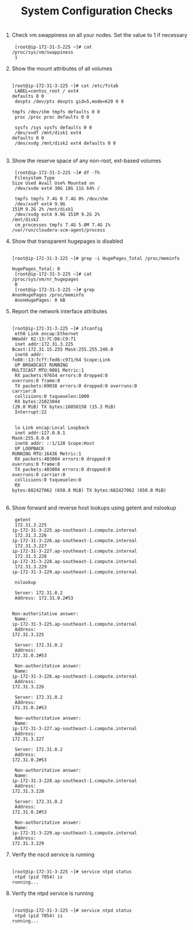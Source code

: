 # <center>System Configuration Checks 
# <center> 

1. Check vm.swappiness on all your nodes. Set the value to 1 if necessary                   <br />
<code>                                                                                      <br />
[root@ip-172-31-3-225 ~]# cat /proc/sys/vm/swappiness                                       <br />
1                                                                                           <br />
</code>                                                                                     <br />
2. Show the mount attributes of all volumes                                                 <br />
<code>                                                                                      <br />
	[root@ip-172-31-3-225 ~]# cat /etc/fstab                                                <br />
	LABEL=centos_root               /        ext4      defaults         0 0                 <br />
	devpts     /dev/pts  devpts  gid=5,mode=620   0 0                                       <br />
	tmpfs      /dev/shm  tmpfs   defaults         0 0                                       <br />
	proc       /proc     proc    defaults         0 0                                       <br />
	sysfs      /sys      sysfs   defaults         0 0                                       <br />
	/dev/xvdf /mnt/disk1 ext4 defaults 0 0                                                  <br />
	/dev/xvdg /mnt/disk2 ext4 defaults 0 0                                                  <br />
</code>                                                                                     <br />
3. Show the reserve space of any non-root, ext-based volumes                                <br />
<code>                                                                                      <br />
	[root@ip-172-31-3-225 ~]# df -Th                                                        <br />
	Filesystem     Type   Size  Used Avail Use% Mounted on                                  <br />
	/dev/xvde      ext4    30G   18G   11G  64% /                                           <br />
	tmpfs          tmpfs  7.4G     0  7.4G   0% /dev/shm                                    <br />
	/dev/xvdf      ext4   9.9G  151M  9.2G   2% /mnt/disk1                                  <br />
	/dev/xvdg      ext4   9.9G  151M  9.2G   2% /mnt/disk2                                  <br />
	cm_processes   tmpfs  7.4G  5.0M  7.4G   1% /var/run/cloudera-scm-agent/process         <br />
</code>                                                                                     <br />
4. Show that transparent hugepages is disabled                                              <br />
<code>                                                                                      <br />
	[root@ip-172-31-3-225 ~]# grep -i HugePages_Total /proc/meminfo                         <br />
	HugePages_Total:       0                                                                <br />
	[root@ip-172-31-3-225 ~]# cat /proc/sys/vm/nr_hugepages                                 <br />
	0                                                                                       <br />
	[root@ip-172-31-3-225 ~]# grep AnonHugePages /proc/meminfo                              <br />
	AnonHugePages:         0 kB                                                             <br />
</code>                                                                                     <br />
5. Report the network interface attributes                                                  <br />
<code>                                                                                      <br />
	[root@ip-172-31-3-225 ~]# ifconfig                                                      <br />
	eth0      Link encap:Ethernet  HWaddr 02:13:7C:D6:C9:71                                 <br />
          inet addr:172.31.3.225  Bcast:172.31.15.255  Mask:255.255.240.0                   <br />
          inet6 addr: fe80::13:7cff:fed6:c971/64 Scope:Link                                 <br />
          UP BROADCAST RUNNING MULTICAST  MTU:9001  Metric:1                                <br />
          RX packets:97654 errors:0 dropped:0 overruns:0 frame:0                            <br />
          TX packets:69038 errors:0 dropped:0 overruns:0 carrier:0                          <br />
          collisions:0 txqueuelen:1000                                                      <br />
          RX bytes:21023044 (20.0 MiB)  TX bytes:16050158 (15.3 MiB)                        <br />
          Interrupt:22                                                                      <br />
                                                                                            <br />
	lo        Link encap:Local Loopback                                                     <br />
          inet addr:127.0.0.1  Mask:255.0.0.0                                               <br />
          inet6 addr: ::1/128 Scope:Host                                                    <br />
          UP LOOPBACK RUNNING  MTU:16436  Metric:1                                          <br />
          RX packets:403004 errors:0 dropped:0 overruns:0 frame:0                           <br />
          TX packets:403004 errors:0 dropped:0 overruns:0 carrier:0                         <br />
          collisions:0 txqueuelen:0                                                         <br />
          RX bytes:682427062 (650.8 MiB)  TX bytes:682427062 (650.8 MiB)                    <br />
</code>                                                                                     <br />
6. Show forward and reverse host lookups using getent and nslookup                          <br />
<code>                                                                                      <br />
	getent                                                                                  <br />
	172.31.3.225    ip-172-31-3-225.ap-southeast-1.compute.internal                         <br />
	172.31.3.226    ip-172-31-3-226.ap-southeast-1.compute.internal                         <br />
	172.31.3.227    ip-172-31-3-227.ap-southeast-1.compute.internal                         <br />
	172.31.3.228    ip-172-31-3-228.ap-southeast-1.compute.internal                         <br />
	172.31.3.229    ip-172-31-3-229.ap-southeast-1.compute.internal                         <br />
	                                                                                        <br />
	nslookup                                                                                <br />
	Server:         172.31.0.2                                                              <br />
	Address:        172.31.0.2#53                                                           <br />
                                                                                            <br />
	Non-authoritative answer:                                                               <br />
	Name:   ip-172-31-3-225.ap-southeast-1.compute.internal                                 <br />
	Address: 172.31.3.225                                                                   <br />
                                                                                            <br />
	Server:         172.31.0.2                                                              <br />
	Address:        172.31.0.2#53                                                           <br />
                                                                                            <br />
	Non-authoritative answer:                                                               <br />
	Name:   ip-172-31-3-226.ap-southeast-1.compute.internal                                 <br />
	Address: 172.31.3.226                                                                   <br />
                                                                                            <br />
	Server:         172.31.0.2                                                              <br />
	Address:        172.31.0.2#53                                                           <br />
                                                                                            <br />
	Non-authoritative answer:                                                               <br />
	Name:   ip-172-31-3-227.ap-southeast-1.compute.internal                                 <br />
	Address: 172.31.3.227                                                                   <br />
                                                                                            <br />
	Server:         172.31.0.2                                                              <br />
	Address:        172.31.0.2#53                                                           <br />
                                                                                            <br />
	Non-authoritative answer:                                                               <br />
	Name:   ip-172-31-3-228.ap-southeast-1.compute.internal                                 <br />
	Address: 172.31.3.228                                                                   <br />
                                                                                            <br />
	Server:         172.31.0.2                                                              <br />
	Address:        172.31.0.2#53                                                           <br />
                                                                                            <br />
	Non-authoritative answer:                                                               <br />
	Name:   ip-172-31-3-229.ap-southeast-1.compute.internal                                 <br />
	Address: 172.31.3.229                                                                   <br />
</code>                                                                                     <br />
7. Verify the nscd service is running                                                       <br />
<code>                                                                                      <br />
	[root@ip-172-31-3-225 ~]# service ntpd status                                           <br />
	ntpd (pid  7054) is running...                                                          <br />
</code>                                                                                     <br />
8. Verify the ntpd service is running                                                       <br />
<code>                                                                                      <br />
	[root@ip-172-31-3-225 ~]# service ntpd status                                           <br />
	ntpd (pid  7054) is running...                                                          <br />
</code>                                                                                     <br />
</code>